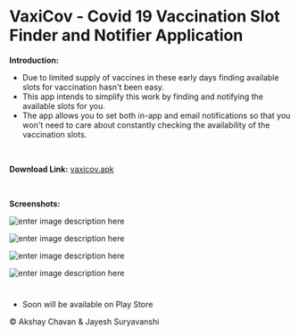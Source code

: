 # VaxiCov -  Covid 19 Vaccination Slot Finder and Notifier Application


**Introduction:**

 - Due to limited supply of vaccines in these early days finding available slots for vaccination hasn't been easy.
 - This app intends to simplify this work by finding and notifying the available slots for you.
 - The app allows you to set both in-app and email notifications so that you won't need to care about constantly checking the availability of the vaccination slots.
 <br />
 
 **Download Link:** 
     [vaxicov.apk](https://drive.google.com/drive/folders/10mOlPJns443NzmLB4cT1zlBmhmNTuH0L?usp=sharing)
 
 <br />
 
 **Screenshots:**
 
![enter image description here](https://raw.githubusercontent.com/AkshayChavan7/vaxicov-Covid19-Vaccine-Center-Availability-Checker/master/Screenshots/1.png)

![enter image description here](https://raw.githubusercontent.com/AkshayChavan7/vaxicov-Covid19-Vaccine-Center-Availability-Checker/master/Screenshots/2.png)

![enter image description here](https://raw.githubusercontent.com/AkshayChavan7/vaxicov-Covid19-Vaccine-Center-Availability-Checker/master/Screenshots/3.png)

![enter image description here](https://raw.githubusercontent.com/AkshayChavan7/vaxicov-Covid19-Vaccine-Center-Availability-Checker/master/Screenshots/4.png)

#
* Soon will be available on Play Store  <br /> 

&copy; Akshay Chavan & Jayesh Suryavanshi
